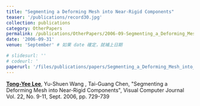 ```yaml
---
title: "Segmenting a Deforming Mesh into Near-Rigid Components"
teaser: '/publications/record30.jpg'
collection: publications
category: OtherPapers
permalink: /publications/OtherPapers/2006-09-Segmenting_a_Deforming_Mesh_into_Near-Rigid_Components
date: '2006-09-31'
venue: 'September' # 如果 date 確定，就補上日期

# slidesurl: ''
# codeurl: '
paperurl: '/files/publications/papers/Segmenting_a_Deforming_Mesh_into_Near-Rigid_Components.pdf'
---
```

		
<strong><u>Tong-Yee Lee</u></strong>, Yu-Shuen Wang , Tai-Guang Chen, "Segmenting a Deforming Mesh into Near-Rigid Components", Visual Computer Journal Vol. 22, No. 9-11, Sept. 2006, pp. 729-739